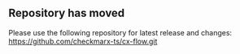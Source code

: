 ## Repository has moved

Please use the following repository for latest release and changes:
https://github.com/checkmarx-ts/cx-flow.git